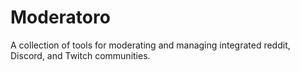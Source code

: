 # Moderatoro

A collection of tools for moderating and managing integrated reddit,
Discord, and Twitch communities.

